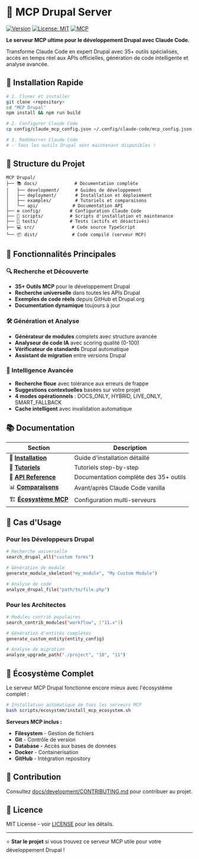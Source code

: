 # 🚀 MCP Drupal Server

[![Version](https://img.shields.io/badge/version-1.5.0-blue.svg)](https://github.com/Vincy69/mcp-drupal-server)
[![License: MIT](https://img.shields.io/badge/License-MIT-yellow.svg)](https://opensource.org/licenses/MIT)
[![MCP](https://img.shields.io/badge/MCP-Compatible-green.svg)](https://modelcontextprotocol.io)

**Le serveur MCP ultime pour le développement Drupal avec Claude Code.**

Transforme Claude Code en expert Drupal avec 35+ outils spécialisés, accès en temps réel aux APIs officielles, génération de code intelligente et analyse avancée.

## 🎯 Installation Rapide

```bash
# 1. Cloner et installer
git clone <repository>
cd "MCP Drupal"
npm install && npm run build

# 2. Configurer Claude Code  
cp config/claude_mcp_config.json ~/.config/claude-code/mcp_config.json

# 3. Redémarrer Claude Code
# ✅ Tous les outils Drupal sont maintenant disponibles !
```

## 📁 Structure du Projet

```
MCP Drupal/
├── 📚 docs/              # Documentation complète
│   ├── development/      # Guides de développement
│   ├── deployment/       # Installation et déploiement  
│   ├── examples/         # Tutoriels et comparaisons
│   └── api/             # Documentation API
├── ⚙️ config/           # Configuration Claude Code
├── 🔧 scripts/          # Scripts d'installation et maintenance
├── 🧪 tests/            # Tests (actifs et désactivés)
├── 💻 src/              # Code source TypeScript
└── 📦 dist/             # Code compilé (serveur MCP)
```

## 🎯 Fonctionnalités Principales

### 🔍 Recherche et Découverte
- **35+ Outils MCP** pour le développement Drupal
- **Recherche universelle** dans toutes les APIs Drupal
- **Exemples de code réels** depuis GitHub et Drupal.org
- **Documentation dynamique** toujours à jour

### 🛠️ Génération et Analyse
- **Générateur de modules** complets avec structure avancée
- **Analyseur de code IA** avec scoring qualité (0-100)
- **Vérificateur de standards** Drupal automatique
- **Assistant de migration** entre versions Drupal

### 🧠 Intelligence Avancée  
- **Recherche floue** avec tolérance aux erreurs de frappe
- **Suggestions contextuelles** basées sur votre projet
- **4 modes opérationnels** : DOCS_ONLY, HYBRID, LIVE_ONLY, SMART_FALLBACK
- **Cache intelligent** avec invalidation automatique

## 📚 Documentation

| Section | Description |
|---------|-------------|
| 🚀 **[Installation](docs/deployment/INSTALLATION.md)** | Guide d'installation détaillé |
| 📖 **[Tutoriels](docs/examples/TUTORIALS.md)** | Tutoriels step-by-step |
| 🔌 **[API Reference](docs/api/API.md)** | Documentation complète des 35+ outils |
| 📊 **[Comparaisons](docs/examples/EXAMPLES_COMPARISON.md)** | Avant/après Claude Code vanilla |
| 🏗️ **[Écosystème MCP](docs/deployment/MCP_ECOSYSTEM.md)** | Configuration multi-serveurs |

## 🎯 Cas d'Usage

### Pour les Développeurs Drupal
```bash
# Recherche universelle
search_drupal_all("custom forms")

# Génération de module
generate_module_skeleton("my_module", "My Custom Module")

# Analyse de code
analyze_drupal_file("path/to/file.php")
```

### Pour les Architectes
```bash
# Modules contrib populaires
search_contrib_modules("workflow", ["11.x"])

# Génération d'entités complètes
generate_custom_entity(entity_config)

# Analyse de migration
analyze_upgrade_path("./project", "10", "11")
```

## 🚀 Écosystème Complet

Le serveur MCP Drupal fonctionne encore mieux avec l'écosystème complet :

```bash
# Installation automatique de tous les serveurs MCP
bash scripts/ecosystem/install_mcp_ecosystem.sh
```

**Serveurs MCP inclus :**
- **Filesystem** - Gestion de fichiers
- **Git** - Contrôle de version
- **Database** - Accès aux bases de données
- **Docker** - Containerisation
- **GitHub** - Intégration repository

## 🤝 Contribution

Consultez [docs/development/CONTRIBUTING.md](docs/development/CONTRIBUTING.md) pour contribuer au projet.

## 📄 Licence

MIT License - voir [LICENSE](LICENSE) pour les détails.

---

⭐ **Star le projet** si vous trouvez ce serveur MCP utile pour votre développement Drupal !
